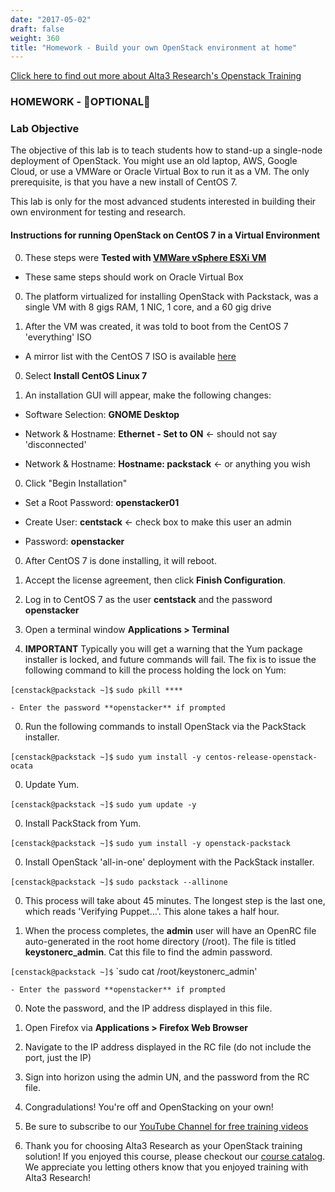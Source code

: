 ```yaml
---
date: "2017-05-02"
draft: false
weight: 360
title: "Homework - Build your own OpenStack environment at home"
---
```

[Click here to find out more about Alta3 Research's Openstack Training](https://alta3.com/courses/openstack)

### HOMEWORK - &#x1F680;OPTIONAL&#x1F680;

### Lab Objective
The objective of this lab is to teach students how to stand-up a single-node deployment of OpenStack. You might use an old laptop, AWS, Google Cloud, or use a VMWare or Oracle Virtual Box to run it as a VM. The only prerequisite, is that you have a new install of CentOS 7.

This lab is only for the most advanced students interested in building their own environment for testing and research.

#### Instructions for running OpenStack on CentOS 7 in a Virtual Environment

0. These steps were **Tested with [VMWare vSphere ESXi VM](https://www.vmware.com)**

  - These same steps should work on Oracle Virtual Box

0. The platform virtualized for installing OpenStack with Packstack, was a single VM with 8 gigs RAM, 1 NIC, 1 core, and a 60 gig drive

0. After the VM was created, it was told to boot from the CentOS 7 'everything' ISO

  - A mirror list with the CentOS 7 ISO is available [here](http://isoredirect.centos.org/centos/7/isos/x86_64/CentOS-7-x86_64-Everything-1611.iso)

0. Select **Install CentOS Linux 7**

0. An installation GUI will appear, make the following changes:

  - Software Selection: **GNOME Desktop**
  
  - Network & Hostname: **Ethernet - Set to ON** <- should not say 'disconnected'
  
  - Network & Hostname: **Hostname: packstack** <- or anything you wish

0. Click "Begin Installation"

  - Set a Root Password: **openstacker01**

  - Create User: **centstack** <- check box to make this user an admin
  
  - Password: **openstacker**
  
0. After CentOS 7 is done installing, it will reboot.

0. Accept the license agreement, then click **Finish Configuration**.

0. Log in to CentOS 7 as the user **centstack** and the password **openstacker**

0. Open a terminal window **Applications > Terminal**

0. **IMPORTANT** Typically you will get a warning that the Yum package installer is locked, and future commands will fail. The fix is to issue the following command to kill the process holding the lock on Yum:

  `[censtack@packstack ~]$` `sudo pkill ****`
  
    - Enter the password **openstacker** if prompted

0. Run the following commands to install OpenStack via the PackStack installer.

  `[censtack@packstack ~]$` `sudo yum install -y centos-release-openstack-ocata`
     
0. Update Yum.

  `[censtack@packstack ~]$` `sudo yum update -y`

0. Install PackStack from Yum.

  `[censtack@packstack ~]$` `sudo yum install -y openstack-packstack`

0. Install OpenStack 'all-in-one' deployment with the PackStack installer. 

  `[censtack@packstack ~]$` `sudo packstack --allinone`
   
0. This process will take about 45 minutes. The longest step is the last one, which reads 'Verifying Puppet...'. This alone takes a half hour.

0. When the process completes, the **admin** user will have an OpenRC file auto-generated in the root home directory (/root). The file is titled **keystonerc_admin**. Cat this file to find the admin password.

  `[censtack@packstack ~]$` `sudo cat /root/keystonerc_admin'
  
    - Enter the password **openstacker** if prompted
     
0. Note the password, and the IP address displayed in this file.

0. Open Firefox via **Applications > Firefox Web Browser**

0. Navigate to the IP address displayed in the RC file (do not include the port, just the IP)

0. Sign into horizon using the admin UN, and the password from the RC file.

0. Congradulations! You're off and OpenStacking on your own!

0. Be sure to subscribe to our [YouTube Channel for free training videos](http://alta3.com/alta3)

0. Thank you for choosing Alta3 Research as your OpenStack training solution! If you enjoyed this course, please checkout our [course catalog](http://alta3.com/courses). We appreciate you letting others know that you enjoyed training with Alta3 Research!
